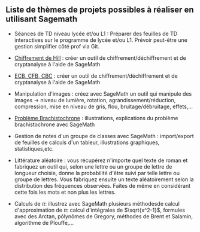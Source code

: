 ## Liste de thèmes de projets possibles à réaliser en utilisant Sagemath

* Séances de TD niveau lycée et/ou L1 : Préparer  des feuilles de TD interactives sur le programme de lycée et/ou L1. Prévoir peut-être une gestion simplifier côté prof via Git.

* [Chiffrement de Hill](https://fr.wikipedia.org/wiki/Chiffre_de_Hill) : créer un outil de chiffrement/déchiffrement et de cryptanalyse à l'aide de SageMath

* [ECB, CFB, CBC](https://fr.wikipedia.org/wiki/Mode_d%27op%C3%A9ration_(cryptographie)) : créer un outil de chiffrement/déchiffrement et de cryptanalyse à l'aide de SageMath

* Manipulation d'images : créez avec SageMath un outil qui manipule des images -> niveau de lumière, rotation, agrandissement/réduction, compression, mise en niveau de gris, flou, bruitage/débruitage, effets,...

* [Problème Brachistochrone](https://fr.wikipedia.org/wiki/Courbe_brachistochrone) : illustrations, explications du problème brachistochrone avec SageMath

* Gestion de notes d'un groupe de classes avec SageMath : import/export de feuilles de calculs d'un tableur, illustrations graphiques, statistiques,etc.

* Littérature aléatoire : vous récupérez n'importe quel texte de roman et fabriquez un outil qui, selon une lettre ou un groupe de lettre de longueur choisie, donne la probabilité d'être suivi par telle lettre ou groupe de lettres.
Vous fabriquez ensuite un texte aléatoirement selon la distribution des fréquences observées. Faites de même en considérant cette fois les mots et non plus les lettres.

* Calculs de $\pi$: illustrez avec SageMath plusieurs méthodesde calcul d'approximation de   $\pi$: calcul d'intégrales de $\sqrt{x^2-1}$, formules avec des Arctan, pôlynômes de Gregory, méthodes de Brent et Salamin, algorithme de Plouffe,...
